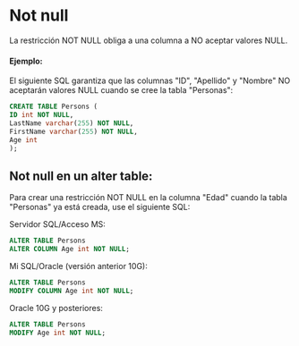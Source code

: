 # Not null

La restricción NOT NULL obliga a una columna a NO aceptar valores NULL.

#### Ejemplo:

El siguiente SQL garantiza que las columnas "ID", "Apellido" y "Nombre" NO aceptarán valores NULL cuando se cree la tabla "Personas":

```sql
CREATE TABLE Persons (
ID int NOT NULL,
LastName varchar(255) NOT NULL,
FirstName varchar(255) NOT NULL,
Age int
);
```

## Not null en un alter table:

Para crear una restricción NOT NULL en la columna "Edad" cuando la tabla "Personas" ya está creada, use el siguiente SQL:

Servidor SQL/Acceso MS:

```sql
ALTER TABLE Persons
ALTER COLUMN Age int NOT NULL;
```

Mi SQL/Oracle (versión anterior 10G):

```sql
ALTER TABLE Persons
MODIFY COLUMN Age int NOT NULL;
```

Oracle 10G y posteriores:

```sql
ALTER TABLE Persons
MODIFY Age int NOT NULL;
```